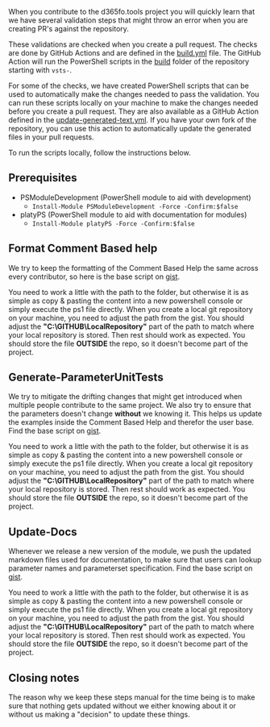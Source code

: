 When you contribute to the d365fo.tools project you will quickly learn that we have several validation steps that might throw an error when you are creating PR's against the repository.

These validations are checked when you create a pull request. The checks are done by GitHub Actions and are defined in the [build.yml](https://github.com/d365collaborative/d365fo.tools/blob/development/.github/workflows/build.yml) file. The GitHub Action will run the PowerShell scripts in the [build](https://github.com/d365collaborative/d365fo.tools/tree/development/build) folder of the repository starting with `vsts-`.

For some of the checks, we have created PowerShell scripts that can be used to automatically make the changes needed to pass the validation. You can run these scripts locally on your machine to make the changes needed before you create a pull request. They are also available as a GitHub Action defined in the [update-generated-text.yml](https://github.com/d365collaborative/d365fo.tools/blob/development/.github/workflows/update-generated-text.yml). If you have your own fork of the repository, you can use this action to automatically update the generated files in your pull requests.

To run the scripts locally, follow the instructions below.

## **Prerequisites**
* PSModuleDevelopment (PowerShell module to aid with development)
   * `Install-Module PSModuleDevelopment -Force -Confirm:$false`
* platyPS (PowerShell module to aid with documentation for modules)
   * `Install-Module platyPS -Force -Confirm:$false`

## **Format Comment Based help**
We try to keep the formatting of the Comment Based Help the same across every contributor, so here is the base script on [gist](https://gist.github.com/Splaxi/ff7485a24f6ed9937f3e8da76b5d4840).

You need to work a little with the path to the folder, but otherwise it is as simple as copy & pasting the content into a new powershell console or simply execute the ps1 file directly. When you create a local git repository on your machine, you need to adjust the path from the gist. You should adjust the **"C:\GITHUB\LocalRepository\"** part of the path to match where your local repository is stored. Then rest should work as expected. You should store the file **OUTSIDE** the repo, so it doesn't become part of the project.

## **Generate-ParameterUnitTests**
We try to mitigate the drifting changes that might get introduced when multiple people contribute to the same project. We also try to ensure that the parameters doesn't change **without** we knowing it. This helps us update the examples inside the Comment Based Help and therefor the user base. Find the base script on [gist](https://gist.github.com/Splaxi/2a24fc3c5193089ae7047ac5b8f104db).

You need to work a little with the path to the folder, but otherwise it is as simple as copy & pasting the content into a new powershell console or simply execute the ps1 file directly. When you create a local git repository on your machine, you need to adjust the path from the gist. You should adjust the **"C:\GITHUB\LocalRepository\"** part of the path to match where your local repository is stored. Then rest should work as expected. You should store the file **OUTSIDE** the repo, so it doesn't become part of the project.

## **Update-Docs**
Whenever we release a new version of the module, we push the updated markdown files used for documentation, to make sure that users can lookup parameter names and parameterset specification. Find the base script on [gist](https://gist.github.com/Splaxi/8934e13cb35918d13af6e3a21c208b0e).

You need to work a little with the path to the folder, but otherwise it is as simple as copy & pasting the content into a new powershell console or simply execute the ps1 file directly. When you create a local git repository on your machine, you need to adjust the path from the gist. You should adjust the **"C:\GITHUB\LocalRepository\"** part of the path to match where your local repository is stored. Then rest should work as expected. You should store the file **OUTSIDE** the repo, so it doesn't become part of the project.

## **Closing notes**
The reason why we keep these steps manual for the time being is to make sure that nothing gets updated without we either knowing about it or without us making a "decision" to update these things.